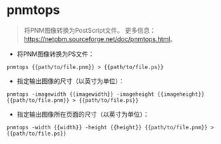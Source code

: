 # pnmtops

> 将PNM图像转换为PostScript文件。
> 更多信息：<https://netpbm.sourceforge.net/doc/pnmtops.html>。

- 将PNM图像转换为PS文件：

`pnmtops {{path/to/file.pnm}} > {{path/to/file.ps}}`

- 指定输出图像的尺寸（以英寸为单位）：

`pnmtops -imagewidth {{imagewidth}} -imageheight {{imageheight}} {{path/to/file.pnm}} > {{path/to/file.ps}}`

- 指定输出图像所在页面的尺寸（以英寸为单位）：

`pnmtops -width {{width}} -height {{height}} {{path/to/file.pnm}} > {{path/to/file.ps}}`